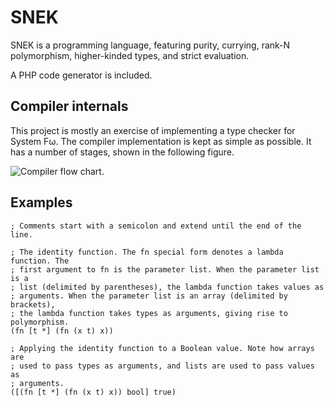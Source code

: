 # SNEK

SNEK is a programming language, featuring purity, currying, rank-N polymorphism,
higher-kinded types, and strict evaluation.

A PHP code generator is included.

## Compiler internals

This project is mostly an exercise of implementing a type checker for System Fω.
The compiler implementation is kept as simple as possible. It has a number of
stages, shown in the following figure.

![Compiler flow chart.][cflow]

[cflow]: http://i.imgur.com/LKd6gOG.png

## Examples

    ; Comments start with a semicolon and extend until the end of the line.

    ; The identity function. The fn special form denotes a lambda function. The
    ; first argument to fn is the parameter list. When the parameter list is a
    ; list (delimited by parentheses), the lambda function takes values as
    ; arguments. When the parameter list is an array (delimited by brackets),
    ; the lambda function takes types as arguments, giving rise to polymorphism.
    (fn [t *] (fn (x t) x))

    ; Applying the identity function to a Boolean value. Note how arrays are
    ; used to pass types as arguments, and lists are used to pass values as
    ; arguments.
    ([(fn [t *] (fn (x t) x)) bool] true)
